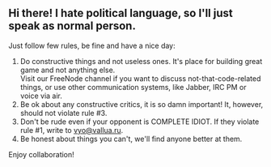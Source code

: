 ## Hi there! I hate political language, so I'll just speak as normal person.

Just follow few rules, be fine and have a nice day:

1. Do constructive things and not useless ones. It's place for building great game and not anything else.  
Visit our FreeNode channel if you want to discuss not-that-code-related things, or use other communication systems, 
like Jabber, IRC PM or voice via air.
2. Be ok about any constructive critics, it is so damn important! It, however, should not violate rule #3.
3. Don't be rude even if your opponent is COMPLETE IDIOT. If they violate rule #1, write to vyo@vallua.ru.
4. Be honest about things you can't, we'll find anyone better at them.

Enjoy collaboration!
